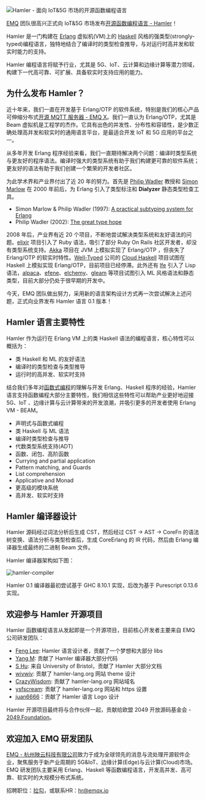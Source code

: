 
![Hamler - 面向 IoT&5G 市场的开源函数编程语言](https://static.emqx.net/images/e9ed2864d47bc008960d1da810593b2b.png)

[EMQ](https://www.emqx.com/zh) 团队很高兴正式向 IoT&5G 市场发布[开源函数编程语言 - Hamler](https://hamler-lang.org/)！

Hamler 是一门构建在 [Erlang](https://www.erlang.org/) 虚拟机(VM)上的 [Haskell](https://www.haskell.org/) 风格的强类型(strongly-typed)编程语言，独特地结合了编译时的类型检查推导，与对运行时高并发和软实时能力的支持。

Hamler 编程语言将赋予行业，尤其是 5G、IoT、云计算和边缘计算等潜力领域，构建下一代高可靠、可扩展、具备软实时支持应用的能力。

## 为什么发布 Hamler？

近十年来，我们一直在开发基于 Erlang/OTP 的软件系统，特别是我们的核心产品可伸缩分布式[开源 MQTT 服务器 - EMQ X](https://www.emqx.com/zh/products/emqx)。我们一直认为 Erlang/OTP，尤其是 Beam 虚拟机是工程学的杰作。它具有出色的并发性、分布性和容错性，是少数正确处理高并发和软实时的通用语言平台，是最适合开发 IoT 和 5G 应用的平台之一。

从多年开发 Erlang 程序经验来看，我们一直期待解决两个问题：编译时类型系统与更友好的程序语法。编译时强大的类型系统有助于我们构建更可靠的软件系统；更友好的语法有助于我们创建一个繁荣的开发者社区。

为此学术界和产业界付出了近 20 年的努力。首先是 [Philip Wadler](https://en.wikipedia.org/wiki/Philip_Wadler) 教授和 [Simon Marlow](https://simonmar.github.io/) 在 2000 年前后，为 Erlang 引入了类型标注和 **Dialyzer** 静态类型检查工具。

- Simon Marlow & Philip Wadler (1997): [A practical subtyping system for Erlang](https://homepages.inf.ed.ac.uk/wadler/papers/erlang/erlang.pdf)
- Philip Wadler (2002): [The great type hope](https://homepages.inf.ed.ac.uk/wadler/papers/erlang/erlang-slides.pdf)

2008 年后，产业界有近 20 个项目，不断地尝试解决类型系统和友好语法的问题。[elixir](https://github.com/elixir-lang/elixir) 项目引入了 Ruby 语法，吸引了部分 Ruby On Rails 社区开发者，却没有类型系统支持。[Akka](https://akka.io/) 项目在 JVM 上模拟实现了 Erlang/OTP ，但丧失了 Erlang/OTP 的软实时特性。[Well-Typed](https://www.well-typed.com/) 公司的 [Cloud Haskell](https://github.com/haskell-distributed) 项目试图在 Haskell 上模拟实现 Erlang/OTP，目前项目已经停滞。此外还有 [lfe](https://github.com/rvirding/lfe) 引入了 Lisp 语法，[alpaca](https://github.com/alpaca-lang/alpaca)、[efene](https://github.com/efene/efene)、[elchemy](https://github.com/wende/elchemy)、[gleam](https://github.com/gleam-lang/gleam) 等项目试图引入 ML 风格语法和静态类型，目前大部分仍处于很早期的开发中。

今天，EMQ 团队做出努力，采用新的语言架构设计方式再一次尝试解决上述问题，正式向业界发布 Hamler 语言 0.1 版本！

## Hamler 语言主要特性

Hamler 作为运行在 Erlang VM 上的类 Haskell 语法的编程语言，核心特性可以概括为：

- 类 Haskell 和 ML 的友好语法
- 编译时的类型检查与类型推导
- 运行时的高并发、软实时支持

结合我们多年对[函数式编程](https://zh.wikipedia.org/wiki/%E5%87%BD%E6%95%B0%E5%BC%8F%E7%BC%96%E7%A8%8B)的理解与开发 Erlang、Haskell 程序的经验，Hamler 语言支持函数编程大部分主要特性，我们相信这些特性可以帮助产业更好地迎接 5G、IoT 、边缘计算与云计算带来的开发浪潮，并吸引更多的开发者使用 Erlang VM - BEAM。

- 声明式与函数式编程
- 类 Haskell 与 ML 语法
- 编译时类型检查与推导
- 代数类型系统支持(ADT)
- 函数、闭包、高阶函数
- Currying and partial application
- Pattern matching, and Guards
- List comprehension
- Applicative and Monad
- 更高级的模块系统
- 高并发、软实时支持

## Hamler 编译器设计

Hamler 源码经过词法分析后生成 CST，然后经过 CST -> AST -> CoreFn 的语法树变换、语法分析与类型检查后，生成 CoreErlang 的 IR 代码，然后由 Erlang 编译器生成最终的二进制 Beam 文件。

Hamler 编译器架构如下图：

![hamler-compiler](https://static.emqx.net/images/28c4497efb066b3162c6b921bd3cd320.png)

Hamler 0.1 编译器最初尝试基于 GHC 8.10.1 实现，后改为基于 Purescript 0.13.6 实现。

## 欢迎参与 Hamler 开源项目

Hamler 函数编程语言从发起即是一个开源项目，目前核心开发者主要来自 EMQ 公司研发团队：

- [Feng Lee](https://github.com/emqplus): Hamler 语言设计者，贡献了一个梦想和大部分 libs
- [Yang M](https://github.com/EMQ-YangM): 贡献了 Hamler 编译器大部分代码
- [S Hu](https://github.com/SjWho): 来自 University of Bristol，贡献了 Hamler 大部分文档
- [wivwiv](https://github.com/wivwiv): 贡献了 hamler-lang.org 网站 theme 设计
- [CrazyWisdom](https://github.com/CrazyWisdom): 贡献了 hamler-lang.org 网站域名
- [ysfscream](https://github.com/ysfscream): 贡献了 hamler-lang.org 网站和 https 设置
- [juan6666](https://github.com/juan6666)：贡献了 Hamler 语言 Logo 设计

Hamler 开源项目最终将与合作伙伴一起，贡献给欧盟 2049 开放源码基金会 - [2049.Foundation](https://2049.foundation/)。

## 欢迎加入 EMQ 研发团队

[EMQ - 杭州映云科技有限公司](https://www.emqx.com/zh/about)致力于成为全球领先的消息与流处理开源软件企业，聚焦服务于新产业周期的 5G&IoT、边缘计算(Edge)与云计算(Cloud)市场。EMQ 研发团队主要采用 Erlang、Haskell 等函数编程语言，开发高并发、高可靠、软实时的大规模分布式系统。

招聘职位：[拉勾](https://www.lagou.com/gongsi/157269.html)，或联系HR：[hr@emqx.io](https://github.com/hamler-lang/hamler-internal/blob/master/posts/hr@emqx.io)

